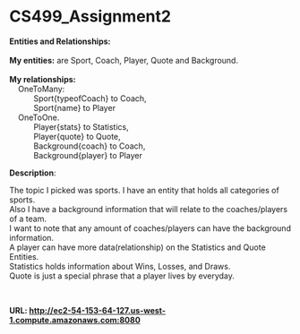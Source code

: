 # CS499_Assignment2

<b>Entities and Relationships:</b><br><br>
<b>My entities:</b> are Sport, Coach, Player, Quote and Background.<br><br>
<b>My relationships:</b><br>
&nbsp;&nbsp;&nbsp;&nbsp;OneToMany: <br>
&nbsp;&nbsp;&nbsp;&nbsp;&nbsp;&nbsp;&nbsp;&nbsp;&nbsp;&nbsp;&nbsp;Sport{typeofCoach} to Coach, <br>
&nbsp;&nbsp;&nbsp;&nbsp;&nbsp;&nbsp;&nbsp;&nbsp;&nbsp;&nbsp;&nbsp;Sport{name} to Player <br>
&nbsp;&nbsp;&nbsp;&nbsp;OneToOne. <br>
&nbsp;&nbsp;&nbsp;&nbsp;&nbsp;&nbsp;&nbsp;&nbsp;&nbsp;&nbsp;&nbsp;Player{stats} to Statistics, <br>
&nbsp;&nbsp;&nbsp;&nbsp;&nbsp;&nbsp;&nbsp;&nbsp;&nbsp;&nbsp;&nbsp;Player{quote} to Quote, <br>
&nbsp;&nbsp;&nbsp;&nbsp;&nbsp;&nbsp;&nbsp;&nbsp;&nbsp;&nbsp;&nbsp;Background{coach} to Coach, <br>
&nbsp;&nbsp;&nbsp;&nbsp;&nbsp;&nbsp;&nbsp;&nbsp;&nbsp;&nbsp;&nbsp;Background{player} to Player <br>

<b>Description</b>:<br>
<p>The topic I picked was sports. I have an entity that holds all categories of sports.<br>
   Also I have a background information that will relate to the coaches/players of a team.<br>
   I want to note that any amount of coaches/players can have the background information.<br>
   A player can have more data(relationship) on the Statistics and Quote Entities.<br> 
   Statistics holds information about Wins, Losses, and Draws.<br>
   Quote is just a special phrase that a player lives by everyday.</p><br>

<b>URL<b/>: http://ec2-54-153-64-127.us-west-1.compute.amazonaws.com:8080 <br>

